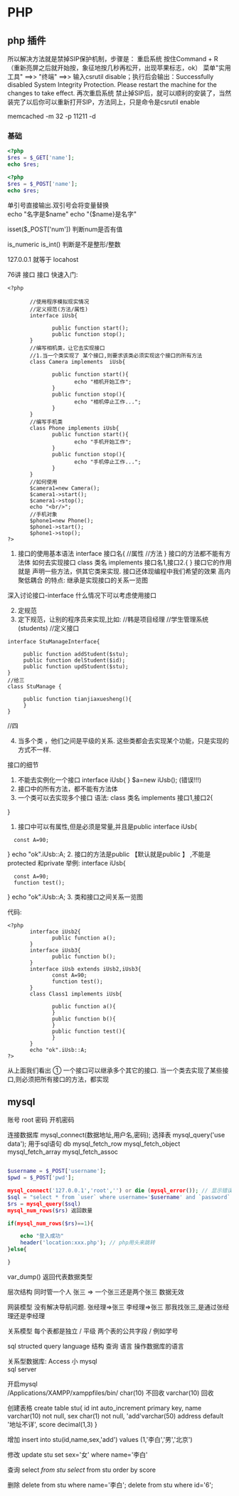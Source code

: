 # PHP

## php 插件

所以解决方法就是禁掉SIP保护机制，步骤是： 重启系统 按住Command + R （重新亮屏之后就开始按，象征地按几秒再松开，出现苹果标志，ok） 菜单"实用工具" ==>> "终端" ==>> 输入csrutil disable；执行后会输出：Successfully disabled System Integrity Protection. Please restart the machine for the changes to take effect. 再次重启系统 禁止掉SIP后，就可以顺利的安装了，当然装完了以后你可以重新打开SIP，方法同上，只是命令是csrutil enable

memcached -m 32 -p 11211 -d

### 基础

```php
<?php
$res = $_GET['name'];
echo $res;
```

```php
<?php
$res = $_POST['name'];
echo $res;
```

单引号直接输出.双引号会将变量替换<br>
echo "名字是$name" echo "{$name}是名字"

isset($_POST['num']) 判断num是否有值

is_numeric is_int() 判断是不是整形/整数

127.0.0.1 就等于 locahost

76讲 接口 接口 快速入门:

```
<?php

       //使用程序模拟现实情况
       //定义规范(方法/属性)
       interface iUsb{

              public function start();
              public function stop();
       }
       //编写相机类，让它去实现接口
       //1.当一个类实现了 某个接口,则要求该类必须实现这个接口的所有方法
       class Camera implements  iUsb{

              public function start(){
                     echo "相机开始工作";
              }
              public function stop(){
                     echo "相机停止工作...";
              }
       }
       //编写手机类
       class Phone implements iUsb{
              public function start(){
                     echo "手机开始工作";
              }
              public function stop(){
                     echo "手机停止工作...";
              }
       }
       //如何使用
       $camera1=new Camera();
       $camera1->start();
       $camera1->stop();
       echo "<br/>";
       //手机对象
       $phone1=new Phone();
       $phone1->start();
       $phone1->stop();
?>
```

1. 接口的使用基本语法 interface 接口名{ //属性 //方法 } 接口的方法都不能有方法体 如何去实现接口 class 类名 implements 接口名1,接口2.{ } 接口它的作用就是 声明一些方法，供其它类来实现. 接口还体现编程中我们希望的效果 高内聚低耦合 的特点: 继承是实现接口的关系一览图

  深入讨论接口-interface 什么情况下可以考虑使用接口

2. 定规范
3. 定下规范，让别的程序员来实现,比如: //韩是项目经理 //学生管理系统 (students) //定义接口

  ```
  interface StuManageInterface{

       public function addStudent($stu);
       public function delStudent($id);
       public function updStudent($stu);
  }
  //给三
  class StuManage {

       public function tianjiaxuesheng(){
       }
  }
  ```

  //四

4. 当多个类 ，他们之间是平级的关系. 这些类都会去实现某个功能，只是实现的方式不一样.

接口的细节

1. 不能去实例化一个接口 interface iUsb{ } $a=new iUsb(); (错误!!!)
2. 接口中的所有方法，都不能有方法体
3. 一个类可以去实现多个接口 语法: class 类名 implements 接口1,接口2{

}

1. 接口中可以有属性,但是必须是常量,并且是public interface iUsb{

  ```
    const A=90;
  ```

  } echo "ok".iUsb::A;
2. 接口的方法是public 【默认就是public 】 ,不能是 protected 和private 举例: interface iUsb{

  ```
    const A=90;
    function test();
  ```

  } echo "ok".iUsb::A;
3. 类和接口之间关系一览图

代码:

```
<?php
       interface iUsb2{
              public function a();
       }
       interface iUsb3{
              public function b();
       }
       interface iUsb extends iUsb2,iUsb3{
              const A=90;
              function test();
       }
       class Class1 implements iUsb{

              public function a(){
              }
              public function b(){
              }
              public function test(){
              }
       }
       echo "ok".iUsb::A;
?>
```

从上面我们看出 ① 一个接口可以继承多个其它的接口. 当一个类去实现了某些接口,则必须把所有接口的方法，都实现

## mysql

账号 root 密码 开机密码

连接数据库 mysql_connect(数据地址,用户名,密码); 选择表 mysql_query('use data'); 用于sql语句 db mysql_fetch_row mysql_fetch_object mysql_fetch_array mysql_fetch_assoc

```php

$username = $_POST['username'];
$pwd = $_POST['pwd'];

mysql_connect('127.0.0.1','root','') or die (mysql_error()); // 显示错误信息
$sql = "select * from `user` where username='$username' and `password` = '$pwd' "
$rs = mysql_query($sql)
mysql_num_rows($rs) 返回数量

if(mysql_num_rows($rs)==1){

    echo "登入成功"
    header('location:xxx.php'); // php用头来跳转
}else{

}
```

var_dump() 返回代表数据类型

层次结构 同时管一个人 张三 => 一个张三还是两个张三 数据无效

网装模型 没有解决导航问题. 张经理=>张三 李经理=>张三 那我找张三,是通过张经理还是李经理

关系模型 每个表都是独立 / 平级 两个表的公共字段 / 例如学号

sql structed query language 结构 查询 语言 操作数据库的语言

关系型数据库: Access 小 mysql<br>
sql server

开启mysql<br>
/Applications/XAMPP/xamppfiles/bin/ char(10) 不回收 varchar(10) 回收

创建表格 create table stu{ id int auto_increment primary key, name varchar(10) not null, sex char(1) not null, 'add'varchar(50) address default '地址不详', score decimal(1,3) }

增加 insert into stu(id,name,sex,'add') values (1,'李白','男','北京')

修改 update stu set sex='女' where name='李白'

查询 select _from stu select_ from stu order by score

删除 delete from stu where name='李白'; delete from stu where id='6';
